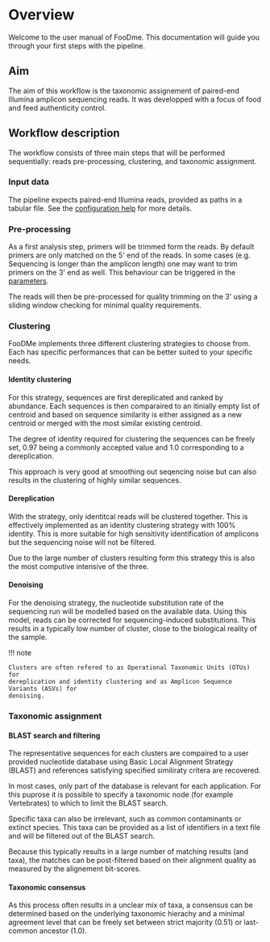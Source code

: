 # Overview

Welcome to the user manual of FooDme.
This documentation will guide you through your first steps with the pipeline.

## Aim

The aim of this workflow is the taxonomic assignement of paired-end Illumina amplicon sequencing reads.
It was developped with a focus of food and feed authenticity control.

## Workflow description

The workflow consists of three main steps that will be performed sequentially: reads pre-processing,
clustering, and taxonomic assignment.

### Input data

The pipeline expects paired-end Illumina reads, provided as paths in a tabular file.
See the [configuration help](configuration.md) for more details.

### Pre-processing

As a first analysis step, primers will be trimmed form the reads. By default primers are only matched on 
the 5' end of the reads. In some cases (e.g. Sequencing is longer than the amplicon length) one may want
to trim primers on the 3' end as well. This behaviour can be triggered in the [parameters](configuration.md). 

The reads will then be pre-processed for quality trimming on the 3' using a sliding window checking for minimal 
quality requirements.

### Clustering

FooDMe implements three different clustering strategies to choose from. Each has specific performances
that can be better suited to your specific needs.

#### Identity clustering

For this strategy, sequences are first dereplicated and ranked by abundance.
Each sequences is then comparaired to an itinially empty list of centroid and 
based on sequence similarity is either assigned as a new centroid or merged with 
the most similar existing centroid.

The degree of identity required for clustering the sequences can be freely set, 0.97 
being a commonly accepted value and 1.0 corresponding to a dereplication.

This approach is very good at smoothing out seqencing noise but can also results
in the clustering of highly similar sequences.

#### Dereplication

With the strategy, only identitcal reads will be clustered together.
This is effectively implemented as an identity clustering strategy with 100% identity.
This is more suitable for high sensitivity identification of amplicons but
the sequencing noise will not be filtered.

Due to the large number of clusters resulting form this strategy this is also the most 
computive intensive of the three.

#### Denoising

For the denoising strategy, the nucleotide substitution rate of the sequencing run 
will be modelled based on the available data. Using this model, reads can be corrected 
for sequencing-induced substitutions. This results in a typically low number of cluster, 
close to the biological reality of the sample.

!!! note

    Clusters are often refered to as Operational Taxonomic Units (OTUs) for
    dereplication and identity clustering and as Amplicon Sequence Variants (ASVs) for
    denoising.

### Taxonomic assignment

#### BLAST search and filtering

The representative sequences for each clusters are compaired to a user provided nucleotide
database using Basic Local Alignment Strategy (BLAST) and references satisfying specified 
similiraty critera are recovered.

In most cases, only part of the database is relevant for each application. For this puprose it is 
possible to specify a taxonomic node (for example Vertebrates) to which to limit the BLAST search.

Specific taxa can also be irrelevant, such as common contaminants or extinct species. This taxa can
be provided as a list of identifiers in a text file and will be filtered out of the BLAST search.

Because this typically results in a large number of matching results (and taxa), the matches 
can be post-filtered based on their alignment quality as measured by the alignement bit-scores.

#### Taxonomic consensus

As this process often results in a unclear mix of taxa, a consensus can be determined based 
on the underlying taxonomic hierachy and a minimal agreement level that can be freely set
between strict majority (0.51) or last-common ancestor (1.0).
